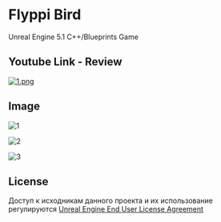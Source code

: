 ﻿# Flyppi Bird
Unreal Engine 5.1 C++/Blueprints Game
## Youtube Link - Review
[![1.png](https://img.youtube.com/vi/lw5UMEZMv9M/1.jpg)](https://www.youtube.com/watch?v=lw5UMEZMv9M)
## Image
![1](https://user-images.githubusercontent.com/79715753/223764228-94c0efe8-4f6b-459b-8454-d086c64a63fa.png)

![2](https://user-images.githubusercontent.com/79715753/223764506-f7c084c2-2b8d-4239-a7c6-2eb1c43ef20b.png)

![3](https://user-images.githubusercontent.com/79715753/223764538-c349a845-71e4-4345-9ce6-8aa91a7c394c.png)
## License
Доступ к исходникам данного проекта и их использование регулируются [Unreal Engine End User License Agreement](https://www.unrealengine.com/eula)
